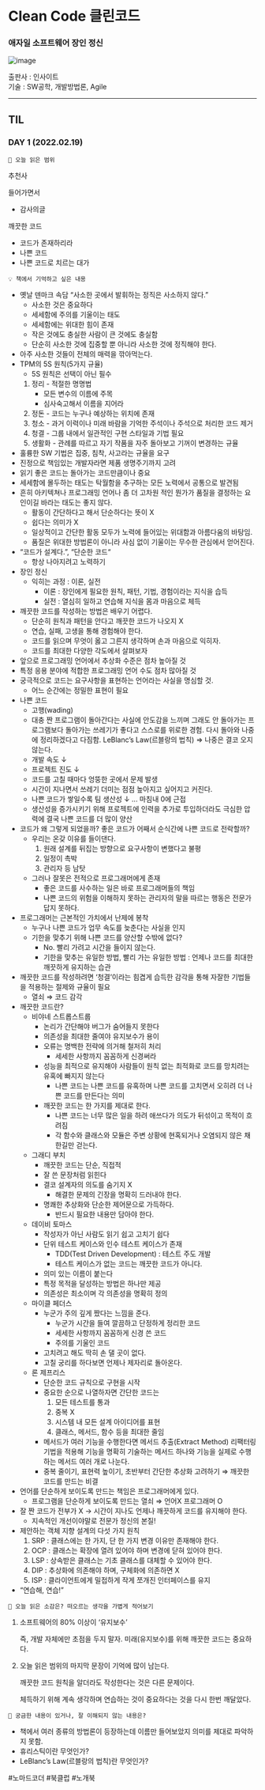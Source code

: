 # Clean Code 클린코드
### 애자일 소프트웨어 장인 정신 
![image](https://user-images.githubusercontent.com/82863823/154647047-4e2c1807-d361-4562-938e-492d82bf6345.png)

출판사 : 인사이트  
기술 : SW공학, 개발방법론, Agile   

-----

## TIL 
### DAY 1 (2022.02.19)
`📝 오늘 읽은 범위`

추천사

들어가면서

- 감사의글

깨끗한 코드

- 코드가 존재하리라
- 나쁜 코드
- 나쁜 코드로 치르는 대가

`💡 책에서 기억하고 싶은 내용`

- 옛날 덴마크 속담 “사소한 곳에서 발휘하는 정직은 사소하지 않다.”
    - 사소한 것은 중요하다
    - 세세함에 주의를 기울이는 태도
    - 세세함에는 위대한 힘이 존재
    - 작은 것에도 충실한 사람이 큰 것에도 충실함
    - 단순히 사소한 것에 집중할 뿐 아니라 사소한 것에 정직해야 한다.
- 아주 사소한 것들이 전체의 매력을 깎아먹는다.
- TPM의 5S 원칙(5가지 규율)
    - 5S 원칙은 선택이 아닌 필수
    1. 정리 - 적절한 명명법
        - 모든 변수의 이름에 주목
        - 심사숙고해서 이름을 지어라
    2. 정돈 - 코드는 누구나 예상하는 위치에 존재
    3. 청소 - 과거 이력이나 미래 바람을 기억한 주석이나 주석으로 처리한 코드 제거
    4. 청결 - 그룹 내에서 일관적인 구현 스타일과 기법 필요
    5. 생활화 - 관례를 따르고 자기 작품을 자주 돌아보고 기꺼이 변경하는 규율
- 훌륭한 SW 기법은 집중, 침착, 사고라는 규율을 요구
- 진정으로 책임있는 개발자라면 제품 생명주기까지 고려
- 읽기 좋은 코드는 돌아가는 코드만큼이나 중요
- 세세함에 몰두하는 태도는 탁월함을 추구하는 모든 노력에서 공통으로 발견됨
- 흔히 아키텍쳐나 프로그래밍 언어나 좀 더 고차원 적인 뭔가가 품질을 결정하는 요인이길 바라는 태도는 좋지 않다.
    - 활동이 간단하다고 해서 단순하다는 뜻이 X
    - 쉽다는 의미가 X
    - 일상적이고 간단한 활동 모두가 노력에 들어있는 위대함과 아름다움의 바탕임.
    - 품질은 위대한 방법론이 아니라 사심 없이 기울이는 무수한 관심에서 얻어진다.
- “코드가 설계다.”, “단순한 코드“
    - 항상 나아지려고 노력하기
- 장인 정신
    - 익히는 과정 : 이론, 실전
        - 이론 : 장인에게 필요한 원칙, 패턴, 기법, 경험이라는 지식을 습득
        - 실전 : 열심히 일하고 연습해 지식을 몸과 마음으로 체득
- 깨끗한 코드를 작성하는 방법은 배우기 어렵다.
    - 단순히 원칙과 패턴을 안다고 깨끗한 코드가 나오지 X
    - 연습, 실패, 고생을 통해 경험해야 한다.
    - 코드를 읽으며 무엇이 옳고 그른지 생각하며 손과 마음으로 익히자.
    - 코드를 최대한 다양한 각도에서 살펴보자
- 앞으로 프로그래밍 언어에서 추상화 수준은 점차 높아질 것
- 특정 응용 분야에 적합한 프로그래밍 언어 수도 점차 많아질 것
- 궁극적으로 코드는 요구사항을 표현하는 언어라는 사실을 명심할 것.
    - 어느 순간에는 정밀한 표현이 필요
- 나쁜 코드
    - 고행(wading)
    - 대충 짠 프로그램이 돌아간다는 사실에 안도감을 느끼며 그래도 안 돌아가는 프로그램보다 돌아가는 쓰레기가 좋다고 스스로를 위로한 경험. 다시 돌아와 나중에 정리하겠다고 다짐함. LeBlanc’s Law(르블랑의 법칙) ⇒ 나중은 결코 오지 않는다.
    - 개발 속도 ↓
    - 프로젝트 진도 ↓
    - 코드를 고칠 때마다 엉뚱한 곳에서 문제 발생
    - 시간이 지나면서 쓰레기 더미는 점점 높아지고 싶어지고 커진다.
    - 나쁜 코드가 쌓일수록 팀 생산성 ↓ ... 마침내 0에 근접
    - 생산성을 증가시키기 위해 프로젝트에 인력을 추가로 투입하더라도 극심한 압력에 결국 나쁜 코드를 더 많이 양산
- 코드가 왜 그렇게 되었을까? 좋은 코드가 어째서 순식간에 나쁜 코드로 전락할까?
    - 우리는 온갖 이유를 들이댄다.
        1. 원래 설계를 뒤집는 방향으로 요구사항이 변했다고 불평
        2. 일정이 촉박
        3. 관리자 등 남탓
    - 그러나 잘못은 전적으로 프로그래머에게 존재
        - 좋은 코드를 사수하는 일은 바로 프로그래머들의 책임
        - 나쁜 코드의 위험을 이해하지 못하는 관리자의 말을 따르는 행동은 전문가답지 못하다.
- 프로그래머는 근본적인 가치에서 난제에 봉착
    - 누구나 나쁜 코드가 업무 속도를 늦춘다는 사실을 인지
    - 기한을 맞추기 위해 나쁜 코드를 양산할 수밖에 없다?
        - No. 빨리 가려고 시간을 들이지 않는다.
        - 기한을 맞추는 유일한 방법, 빨리 가는 유일한 방법 : 언제나 코드를 최대한 깨끗하게 유지하는 습관
- 깨끗한 코드를 작성하려면 ‘청결’이라는 힘겹게 습득한 감각을 통해 자잘한 기법들을 적용하는 절제와 규율이 필요
    - 열쇠 ⇒ 코드 감각
- 깨끗한 코드란?
    - 비야네 스트롭스트룹
        - 논리가 간단해야 버그가 숨어들지 못한다
        - 의존성을 최대한 줄여야 유지보수가 용이
        - 오류는 명백한 전략에 의거해 철저히 처리
            - 세세한 사항까지 꼼꼼하게 신경써라
        - 성능을 최적으로 유지해야 사람들이 원칙 없는 최적화로 코드를 망치려는 유혹에 빠지지 않는다
            - 나쁜 코드는 나쁜 코드를 유혹하며 나쁜 코드를 고치면서 오히려 더  나쁜 코드를 만든다는 의미
        - 깨끗한 코드는 한 가지를 제대로 한다.
            - 나쁜 코드는 너무 많은 일을 하려 애쓰다가 의도가 뒤섞이고 목적이 흐려짐
            - 각 함수와 클래스와 모듈은 주변 상황에 현혹되거나 오염되지 않은 채 한길만 걷는다.
    - 그래디 부치
        - 깨끗한 코드는 단순, 직접적
        - 잘 쓴 문장처럼 읽힌다
        - 결코 설계자의 의도를 숨기지 X
            - 해결한 문제의 긴장을 명확히 드러내야 한다.
        - 명쾌한 추상화와 단순한 제어문으로 가득하다.
            - 반드시 필요한 내용만 담아야 한다.
    - 데이비 토마스
        - 작성자가 아닌 사람도 읽기 쉽고 고치기 쉽다
        - 단위 테스트 케이스와 인수 테스트 케이스가 존재
            - TDD(Test Driven Development) : 테스트 주도 개발
            - 테스트 케이스가 없는 코드는 깨끗한 코드가 아니다.
        - 의미 있는 이름이 붙는다
        - 특정 목적을 달성하는 방법은 하나만 제공
        - 의존성은 최소이며 각 의존성을 명확히 정의
    - 마이클 페더스
        - 누군가 주의 깊게 짰다는 느낌을 준다.
            - 누군가 시간을 들여 깔끔하고 단정하게 정리한 코드
            - 세세한 사항까지 꼼꼼하게 신경 쓴 코드
            - 주의를 기울인 코드
        - 고치려고 해도 딱히 손 댈 곳이 없다.
        - 고칠 궁리를 하다보면 언제나 제자리로 돌아온다.
    - 론 제프리스
        - 단순한 코드 규칙으로 구현을 시작
        - 중요한 순으로 나열하자면 간단한 코드는
            1. 모든 테스트를 통과
            2. 중복 X
            3. 시스템 내 모든 설계 아이디어를 표현
            4. 클래스, 메서드, 함수 등을 최대한 줄임
        - 메서드가 여러 기능을 수행한다면 메서드 추출(Extract Method) 리팩터링 기법을 적용해 기능을 명확히 기술하는 메서드 하나와 기능을 실제로 수행하는 메서드 여러 개로 나눈다.
        - 중복 줄이기, 표현력 높이기, 초반부터 간단한 추상화 고려하기 ⇒ 깨끗한 코드를 만드는 비결
- 언어를 단순하게 보이도록 만드는 책임은 프로그래머에게 있다.
    - 프로그램을 단순하게 보이도록 만드는 열쇠 ⇒ 언어X  프로그래머 O
- 잘 짠 코드가 전부가 X → 시간이 지나도 언제나 깨끗하게 코드를 유지해야 한다.
    - 지속적인 개선이야말로 전문가 정신의 본질!
- 제안하는 객체 지향 설계의 다섯 가지 원칙
    1. SRP : 클래스에는 한 가지, 단 한 가지 변경 이유만 존재해야 한다.
    2. OCP : 클래스는 확장에 열려 있어야 하며 변경에 닫혀 있어야 한다.
    3. LSP : 상속받은 클래스는 기초 클래스를 대체할 수 있어야 한다.
    4. DIP : 추상화에 의존해야 하며, 구체화에 의존하면 X
    5. ISP : 클라이언트에게 밀접하게 작게 쪼개진 인터페이스를 유지
- “연습해, 연습!”
    
    

`🤔 오늘 읽은 소감은? 떠오르는 생각을 가볍게 적어보기`

1. 소프트웨어의 80% 이상이 ‘유지보수’
    
    즉, 개발 자체에만 초점을 두지 말자. 미래(유지보수)를 위해 깨끗한 코드는 중요하다.
    
2. 오늘 읽은 범위의 마지막 문장이 기억에 많이 남는다.
    
    깨끗한 코드 원칙을 알더라도 작성한다는 것은 다른 문제이다.
    
    체득하기 위해 계속 생각하며 연습하는 것이 중요하다는 것을 다시 한번 깨달았다.
    

`🔎 궁금한 내용이 있거나, 잘 이해되지 않는 내용은?`

- 책에서 여러 종류의 방법론이 등장하는데 이름만 들어보았지 의미를 제대로 파악하지 못함.
- 휴리스틱이란 무엇인가?
- LeBlanc’s Law(르블랑의 법칙)란 무엇인가?

#노마드코더 #북클럽 #노개북
